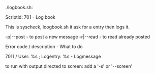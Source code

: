 ./logbook.sh: 


Scriptid: 701 - Log book

This is syscheck, loogbook.sh it ask for a entry then logs it.

-p|--post - to post a new message
-r|--read - to read already posted

Error code / description - What to do

7011 / User: %s ; Logentry: %s - Logmessage

to run with output directed to screen: add a '-s' or '--screen'

